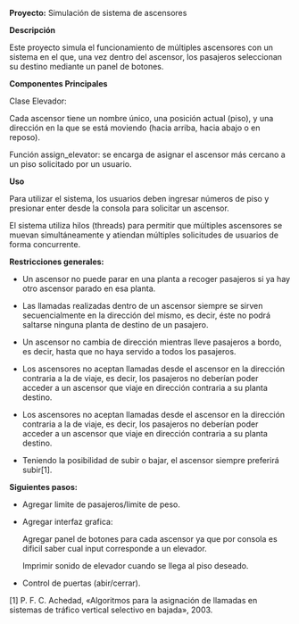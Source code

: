 **Proyecto:** Simulación de sistema de ascensores


**Descripción**

Este proyecto simula el funcionamiento de múltiples ascensores con un sistema en el que, una vez dentro del ascensor, los pasajeros seleccionan su destino mediante un panel de botones.

**Componentes Principales**

Clase Elevador: 

Cada ascensor tiene un nombre único, una posición actual (piso), y una dirección en la que se está moviendo (hacia arriba, hacia abajo o en reposo). 

Función assign_elevator: se encarga de asignar el ascensor más cercano a un piso solicitado por un usuario. 

**Uso**

Para utilizar el sistema, los usuarios deben ingresar números de piso y presionar enter desde la consola para solicitar un ascensor.

El sistema utiliza hilos (threads) para permitir que múltiples ascensores se muevan simultáneamente y atiendan múltiples solicitudes de usuarios de forma concurrente.

**Restricciones generales:**

+ Un ascensor no puede parar en una planta a recoger pasajeros si ya hay otro ascensor parado en esa planta.

+ Las llamadas realizadas dentro de un ascensor siempre se sirven secuencialmente en la dirección del mismo, es decir, éste no podrá saltarse ninguna planta de destino de un pasajero. 

+ Un ascensor no cambia de dirección mientras lleve pasajeros a bordo, es decir, hasta que no haya servido a todos los pasajeros.

+ Los ascensores no aceptan llamadas desde el ascensor en la dirección contraria a la de viaje, es decir, los pasajeros no deberían poder acceder a un ascensor que viaje en dirección contraria a su planta destino. 

+ Los ascensores no aceptan llamadas desde el ascensor en la dirección contraria a la de viaje, es decir, los pasajeros no deberían poder acceder a un ascensor que viaje en dirección contraria a su planta destino. 

+ Teniendo la posibilidad de subir o bajar, el ascensor siempre preferirá subir[1].

**Siguientes pasos:**

  + Agregar limite de pasajeros/limite de peso.

  + Agregar interfaz grafica:
    
      Agregar panel de botones para cada ascensor ya que por consola es dificil saber cual input corresponde a un elevador.
    
      Imprimir sonido de elevador cuando se llega al piso deseado.

  + Control de puertas (abir/cerrar).


[1]	P. F. C. Achedad, «Algoritmos para la asignación de llamadas en sistemas de tráfico vertical selectivo en bajada», 2003.
